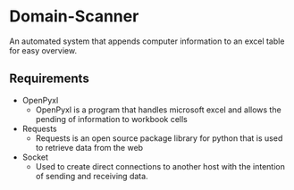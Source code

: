 # Domain-Scanner
An automated system that appends computer information to an excel table for easy overview. 

## Requirements
 - OpenPyxl
   - OpenPyxl is a program that handles microsoft excel and allows the pending of information to workbook cells
 - Requests
    - Requests is an open source package library for python that is used to retrieve data from the web
 - Socket 
    - Used to create direct connections to another host with the intention of sending and receiving data. 
